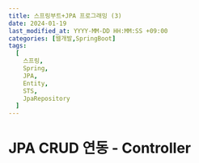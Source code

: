 ```yaml
---
title: 스프링부트+JPA 프로그래밍 (3)
date: 2024-01-19
last_modified_at: YYYY-MM-DD HH:MM:SS +09:00
categories: [웹개발,SpringBoot]
tags:
  [
    스프링,
	Spring,
    JPA,
	Entity,
    STS,
    JpaRepository
  ]
---
```


# JPA CRUD 연동 - Controller